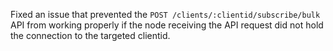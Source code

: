 Fixed an issue that prevented the `POST /clients/:clientid/subscribe/bulk` API from working properly if the node receiving the API request did not hold the connection to the targeted clientid.
